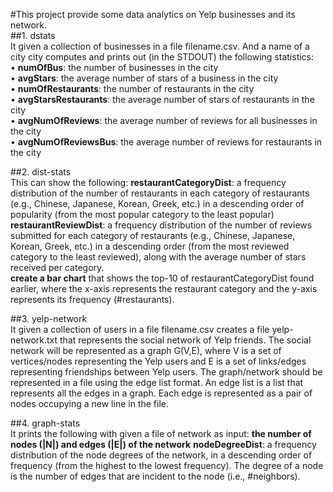 #This project provide some data analytics on Yelp businesses and its network.
<br>
##1. dstats
<br>
It given a collection of businesses in a file filename.csv.
And a name of a city city computes and prints out (in the STDOUT) the following statistics:
<br>• **numOfBus**: the number of businesses in the city
<br>• **avgStars**: the average number of stars of a business in the city
<br>• **numOfRestaurants**: the number of restaurants in the city
<br>• **avgStarsRestaurants**: the average number of stars of restaurants in the city
<br>• **avgNumOfReviews**: the average number of reviews for all businesses in the city
<br>• **avgNumOfReviewsBus**: the average number of reviews for restaurants in the city

##2. dist-stats
<br>
This can show the following:
**restaurantCategoryDist**: a frequency distribution of the number of restaurants in each category of restaurants (e.g., Chinese, Japanese, Korean, Greek, etc.) in a descending order of popularity (from the most popular category to the least popular) <br>
**restaurantReviewDist**: a frequency distribution of the number of reviews submitted for each category of restaurants (e.g., Chinese, Japanese, Korean, Greek, etc.) in a descending order (from the most reviewed category to the least reviewed), along with the average number of stars received per category. <br>
**create a bar chart** that shows the top-10 of restaurantCategoryDist found earlier, where the x-axis represents the restaurant category and the y-axis represents its frequency (#restaurants).

##3. yelp-network
<br>
It given a collection of users in a file filename.csv creates a file yelp-network.txt that represents the social network of Yelp friends. The social network will be represented as a graph G(V,E), where V is a set of vertices/nodes representing the Yelp users and E is a set of links/edges representing friendships between Yelp users. The graph/network should be represented in a file using the edge list format. An edge list is a list that represents all the edges in a graph. Each edge is represented as a pair of nodes occupying a new line in the file.

##4. graph-stats
<br>
It prints the following with given a file of network as input:
**the number of nodes (|N|) and edges (|E|) of the network**
**nodeDegreeDist**: a frequency distribution of the node degrees of the network, in a descending order of frequency (from the highest to the lowest frequency). The degree of a node is the number of edges that are incident to the node (i.e., #neighbors). 
